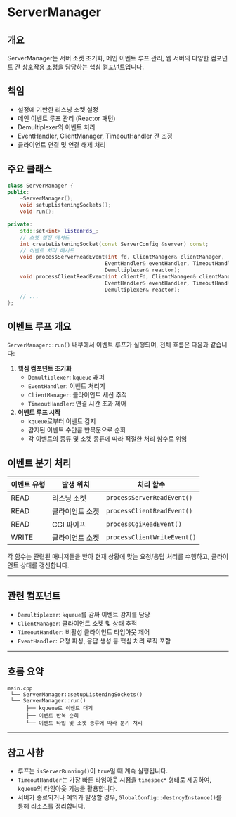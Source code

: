 # ServerManager

## 개요

ServerManager는 서버 소켓 초기화, 메인 이벤트 루프 관리, 웹 서버의 다양한 컴포넌트 간 상호작용 조정을 담당하는 핵심 컴포넌트입니다.

## 책임

- 설정에 기반한 리스닝 소켓 설정
- 메인 이벤트 루프 관리 (Reactor 패턴)
- Demultiplexer의 이벤트 처리
- EventHandler, ClientManager, TimeoutHandler 간 조정
- 클라이언트 연결 및 연결 해제 처리

## 주요 클래스

```cpp
class ServerManager {
public:
    ~ServerManager();
    void setupListeningSockets();
    void run();

private:
    std::set<int> listenFds_;
    // 소켓 설정 메서드
    int createListeningSocket(const ServerConfig &server) const;
    // 이벤트 처리 메서드
    void processServerReadEvent(int fd, ClientManager& clientManager,
                               EventHandler& eventHandler, TimeoutHandler& timeoutHandler,
                               Demultiplexer& reactor);
    void processClientReadEvent(int clientFd, ClientManager& clientManager,
                               EventHandler& eventHandler, TimeoutHandler& timeoutHandler,
                               Demultiplexer& reactor);
    // ...
};

```

## 이벤트 루프 개요

`ServerManager::run()` 내부에서 이벤트 루프가 실행되며, 전체 흐름은 다음과 같습니다:

1. **핵심 컴포넌트 초기화**
    - `Demultiplexer`: `kqueue` 래퍼
    - `EventHandler`: 이벤트 처리기
    - `ClientManager`: 클라이언트 세션 추적
    - `TimeoutHandler`: 연결 시간 초과 제어
2. **이벤트 루프 시작**
    - `kqueue`로부터 이벤트 감지
    - 감지된 이벤트 수만큼 반복문으로 순회
    - 각 이벤트의 종류 및 소켓 종류에 따라 적절한 처리 함수로 위임


## 이벤트 분기 처리

| 이벤트 유형 | 발생 위치 | 처리 함수 |
| --- | --- | --- |
| READ | 리스닝 소켓 | `processServerReadEvent()` |
| READ | 클라이언트 소켓 | `processClientReadEvent()` |
| READ | CGI 파이프 | `processCgiReadEvent()` |
| WRITE | 클라이언트 소켓 | `processClientWriteEvent()` |

각 함수는 관련된 매니저들을 받아 현재 상황에 맞는 요청/응답 처리를 수행하고, 클라이언트 상태를 갱신합니다.

---

## 관련 컴포넌트

- `Demultiplexer`: `kqueue`를 감싸 이벤트 감지를 담당
- `ClientManager`: 클라이언트 소켓 및 상태 추적
- `TimeoutHandler`: 비활성 클라이언트 타임아웃 제어
- `EventHandler`: 요청 파싱, 응답 생성 등 핵심 처리 로직 포함

---

## 흐름 요약

```
main.cpp
 └── ServerManager::setupListeningSockets()
 └── ServerManager::run()
      ├── kqueue로 이벤트 대기
      ├── 이벤트 반복 순회
      └── 이벤트 타입 및 소켓 종류에 따라 분기 처리
```

---

## 참고 사항

- 루프는 `isServerRunning()`이 `true`일 때 계속 실행됩니다.
- `TimeoutHandler`는 가장 빠른 타임아웃 시점을 `timespec*` 형태로 제공하여, `kqueue`의 타임아웃 기능을 활용합니다.
- 서버가 종료되거나 예외가 발생할 경우, `GlobalConfig::destroyInstance()`를 통해 리소스를 정리합니다.